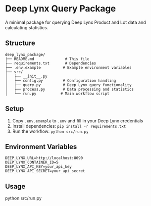 # Deep Lynx Query Package

A minimal package for querying Deep Lynx Product and Lot data and calculating statistics.

## Structure
```
deep_lynx_package/
├── README.md              # This file
├── requirements.txt       # Dependencies
├── .env.example          # Example environment variables
├── src/
│   ├── __init__.py
│   ├── config.py         # Configuration handling
│   ├── query.py          # Deep Lynx query functionality
│   ├── process.py        # Data processing and statistics
│   └── run.py           # Main workflow script
```

## Setup
1. Copy `.env.example` to `.env` and fill in your Deep Lynx credentials
2. Install dependencies: `pip install -r requirements.txt`
3. Run the workflow: `python src/run.py`

## Environment Variables
```
DEEP_LYNX_URL=http://localhost:8090
DEEP_LYNX_CONTAINER_ID=5
DEEP_LYNX_API_KEY=your_api_key
DEEP_LYNX_API_SECRET=your_api_secret
```

## Usage
python src/run.py